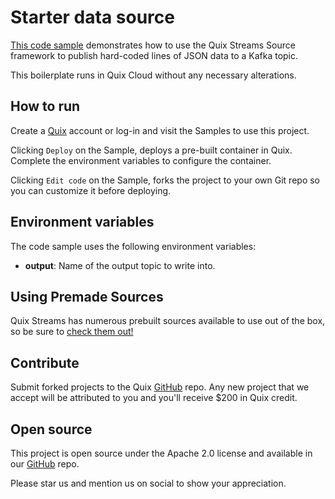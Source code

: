 # Starter data source

[This code sample](https://github.com/quixio/quix-samples/tree/main/python/sources/starter_source) demonstrates how to use the Quix Streams Source framework to publish 
hard-coded lines of JSON data to a Kafka topic.

This boilerplate runs in Quix Cloud without any necessary alterations.

## How to run

Create a [Quix](https://portal.cloud.quix.io/signup?utm_campaign=github) account or log-in and visit the Samples to use this project.

Clicking `Deploy` on the Sample, deploys a pre-built container in Quix. Complete the environment variables to configure the container.

Clicking `Edit code` on the Sample, forks the project to your own Git repo so you can customize it before deploying.

## Environment variables

The code sample uses the following environment variables:

- **output**: Name of the output topic to write into.

## Using Premade Sources

Quix Streams has numerous prebuilt sources available to use out of the box, so be 
sure to [check them out!](https://quix.io/docs/quix-streams/connectors/sources/index.html)

## Contribute

Submit forked projects to the Quix [GitHub](https://github.com/quixio/quix-samples) repo. Any new project that we accept will be attributed to you and you'll receive $200 in Quix credit.

## Open source

This project is open source under the Apache 2.0 license and available in our [GitHub](https://github.com/quixio/quix-samples) repo.

Please star us and mention us on social to show your appreciation.
